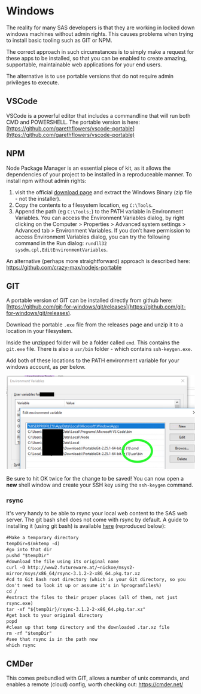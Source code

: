 <!-- this has to be in the root folder as it is linked from an sgf2020 paper -->
Windows
====================

The reality for many SAS developers is that they are working in locked down windows machines without admin rights.  This causes problems when trying to install basic tooling such as GIT or NPM.

The correct approach in such circumstances is to simply make a request for these apps to be installed, so that you can be enabled to create amazing, supportable, maintainable web applications for your end users.

The alternative is to use portable versions that do not require admin privileges to execute.

VSCode
---------------------

VSCode is a powerful editor that includes a commandline that will run both CMD and POWERSHELL.  The portable version is here:  [https://github.com/garethflowers/vscode-portable](https://github.com/garethflowers/vscode-portable)

NPM
---------------------
Node Package Manager is an essential piece of kit, as it allows the dependencies of your project to be installed in a reproduceable manner.
To install npm without admin rights:

1. visit the official [download page](https://nodejs.org/en/download) and extract the Windows Binary (zip file - not the installer).
2. Copy the contents to a filesystem location, eg `C:\Tools`.
3. Append the path (eg `C:\Tools;`) to the PATH variable in Environment Variables.  You can access the Environment Variables dialog, by right clicking on the Computer > Properties > Advanced system settings > Advanced tab > Environment Variables.
If you don’t have permission to access Environment Variables dialog, you can try the following command in the Run dialog:  `rundll32 sysdm.cpl,EditEnvironmentVariables`.

An alternative (perhaps more straightforward) approach is described here: https://github.com/crazy-max/nodejs-portable

GIT
---------------------

A portable version of GIT can be installed directly from github here: [https://github.com/git-for-windows/git/releases](https://github.com/git-for-windows/git/releases).

Download the portable `.exe` file from the releases page and unzip it to a location in your filesystem.

Inside the unzipped folder will be a folder called `cmd`. This contains the `git.exe` file.  There is also a `usr/bin` folder - which contains `ssh-keygen.exe`.

Add both of these locations to the PATH environment variable for your windows account, as per below.

![adding path in windows](img/windowspath.png)

Be sure to hit OK twice for the change to be saved!  You can now open a **new** shell window and create your SSH key using the `ssh-keygen` command.

### rsync

It's very handy to be able to rsync your local web content to the SAS web server.  The git bash shell does not come with rsync by default.  A guide to installing it (using git bash) is available [here](https://gist.github.com/hisplan/ee54e48f17b92c6609ac16f83073dde6#gistcomment-3462247) (reproduced below):

```
#Make a temporary directory
tempDir=$(mktemp -d)
#go into that dir
pushd "$tempDir"
#download the file using its original name
curl -O http://www2.futureware.at/~nickoe/msys2-mirror/msys/x86_64/rsync-3.1.2-2-x86_64.pkg.tar.xz
#cd to Git Bash root directory (which is your Git directory, so you don't need to look it up or assume it's in %programfiles%)
cd /
#extract the files to their proper places (all of them, not just rsync.exe)
tar -xf "${tempDir}/rsync-3.1.2-2-x86_64.pkg.tar.xz"
#get back to your original directory
popd
#clean up that temp directory and the downloaded .tar.xz file
rm -rf "$tempDir"
#see that rsync is in the path now
which rsync
```

CMDer
---------------------

This comes prebundled with GIT, allows a number of unix commands, and enables a remote (cloud) config, worth checking out:  https://cmder.net/

<meta name="description" content="Windows specific tips when setting up an environment for building Web Apps on SAS">